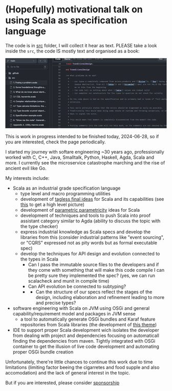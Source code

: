 # (Hopefully) motivational talk on using Scala as specification language

The code is in [src](https://github.com/p-pavel/scala-typelevel-motivational/tree/main/src) folder,
I will collect it hear as text. PLEASE take a look inside the `src`, the code IS mostly
text and organised as a book:

![src](assets/src.png)

This is work in progress intended to be finished today, 2024-06-28,
so if you are interested, check the page periodically.

I started my journey with softare engineering ~30 years ago,
professionally worked with C, C++, Java, Smalltalk, Python, Haskell, Agda, Scala
and more. I currently see the microservice catastrophe marching and the rise
of ancient evil like Go.

My interests include:

- Scala as an industrial grade specification language
  - type level and macro programming utilities
  - development of [tagless final ideas](https://duckduckgo.com/?q=tagless+final+interpreters&t=osx&ia=web) for
    Scala and its capabilities (see [this](https://github.com/p-pavel/osgi-scala-maven/tree/main/modelling) to get a high level picture)
  - development of [parametric parametricity](https://www2.cs.sfu.ca/CourseCentral/831/burton/Notes/July14/free.pdf)
    ideas for Scala
  - development of techniques and tools to push Scala into proof assistant category
    similar to Agda (ability to discuss the topic with the type checker)
  - express industrial knowledge as Scala specs and develop the libraries from this
    (consider industrial patterns like "event sourcing", or "CQRS" expressed not as
    pity words but as formal executable spec)
  - develop the techniques for API design and evolution connected to the types in Scala
    - Can I pass the immutable source files to the developers and if they come with
      something that will make this code compile I can be pretty sure they
      implemented the spec? (yes, we can run scalacheck and munit in compile time)
    - Can API evolution be connected to subtyping?
    - - Can the structure of our specs reflect the stages of the design, including
        elaboration and refinement leading to more and precise types?
- software engineering with Scala on JVM using OSGi and general capability/requirement model and packages
  in JVM sense
  - a tool to automatically generate OSGi bundles and Karaf feature repositories
    from Scala libraries (the development of [this theme](https://github.com/p-pavel/osgi-scala))
- IDE to support proper Scala development wich isolates the developer from dealing with project and
  dependencies focusing on automaticall finding the dependencies from maven. Tightly integrated with
  OSGi container to get the illusion of live code development and automating proper OSGi bundle creation

Unfortunately, there're little chances to continue this work due to time limitations (limiting factor beeing the cigarretes and food supple and also accomodation) and the
lack of general interest in the topic.

But if you are interested, please consider [sponsorship](https://github.com/sponsors/p-pavel)
